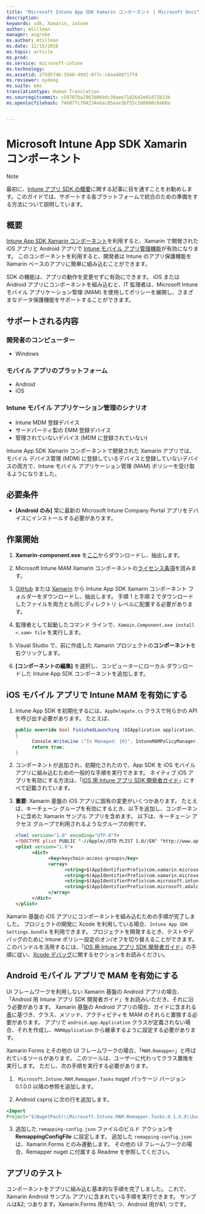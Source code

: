 ```yaml
---
title: "Microsoft Intune App SDK Xamarin コンポーネント | Microsoft Docs"
description: 
keywords: sdk, Xamarin, intune
author: mtillman
manager: angrobe
ms.author: mtillman
ms.date: 11/15/2016
ms.topic: article
ms.prod: 
ms.service: microsoft-intune
ms.technology: 
ms.assetid: 275d574b-3560-4992-877c-c6aa480717f4
ms.reviewer: oydang
ms.suite: ems
translationtype: Human Translation
ms.sourcegitcommit: c59707ba2967b069dc30aee71d2642e91d71b23b
ms.openlocfilehash: 74607fc704234e6ac85eae3bf55c186000c6e68a


---
```


# <a name="microsoft-intune-app-sdk-xamarin-component"></a>Microsoft Intune App SDK Xamarin コンポーネント

> [!NOTE]
> 最初に、[Intune アプリ SDK の概要](intune-app-sdk-get-started.md)に関する記事に目を通すことをお勧めします。このガイドでは、サポートする各プラットフォームで統合のための準備をする方法について説明しています。



## <a name="overview"></a>概要
[Intune App SDK Xamarin コンポーネント](https://components.xamarin.com/view/microsoft.intune.mam)を利用すると、Xamarin で開発された iOS アプリと Android アプリで [Intune モバイル アプリ管理機能](/intune/deploy-use/protect-app-data-using-mobile-app-management-policies-with-microsoft-intune)が有効になります。 このコンポーネントを利用すると、開発者は Intune のアプリ保護機能を Xamarin ベースのアプリに簡単に組み込むことができます。

SDK の機能は、アプリの動作を変更せずに有効にできます。 iOS または Android アプリにコンポーネントを組み込むと、IT 監理者は、Microsoft Intune モバイル アプリケーション管理 (MAM) を使用してポリシーを展開し、さまざまなデータ保護機能をサポートすることができます。

## <a name="whats-supported"></a>サポートされる内容

### <a name="developer-machines"></a>開発者のコンピューター
* Windows


### <a name="mobile-app-platforms"></a>モバイル アプリのプラットフォーム
* Android
* iOS


### <a name="intune-mobile-application-management-scenarios"></a>Intune モバイル アプリケーション管理のシナリオ

* Intune MDM 登録デバイス
* サードパーティ製の EMM 登録デバイス
* 管理されていないデバイス (MDM に登録されていない)

Intune App SDK Xamarin コンポーネントで開発された Xamarin アプリでは、モバイル デバイス管理 (MDM) に登録しているデバイスと登録していないデバイスの両方で、Intune モバイル アプリケーション管理 (MAM) ポリシーを受け取るようになりました。

## <a name="prerequisites"></a>必要条件

* **[Android のみ]** 常に最新の Microsoft Intune Company Portal アプリをデバイスにインストールする必要があります。

## <a name="get-started"></a>作業開始

1.  **Xamarin-component.exe** を[ここ](https://components.xamarin.com/submit/xpkg)からダウンロードし、抽出します。

2. Microsoft Intune MAM Xamarin コンポーネントの[ライセンス条項](https://components.xamarin.com/license/microsoft.intune.mam)を読みます。

3.  [GitHub](https://github.com/msintuneappsdk/intune-app-sdk-xamarin) または [Xamarin](https://components.xamarin.com/license/microsoft.intune.mam) から Intune App SDK Xamarin コンポーネント フォルダーをダウンロードし、抽出します。 手順 1 と手順 2 でダウンロードしたファイルを両方とも同じディレクトリ レベルに配置する必要があります。

4.  監理者として起動したコマンド ラインで、`Xamain.Component.exe install <.xam> file` を実行します。

5.  Visual Studio で、前に作成した Xamarin プロジェクトの**コンポーネント**を右クリックします。

6.  **[コンポーネントの編集]** を選択し、コンピューターにローカル ダウンロードした Intune App SDK コンポーネントを追加します。



## <a name="enabling-intune-mam-in-your-ios-mobile-app"></a>iOS モバイル アプリで Intune MAM を有効にする
1.  Intune App SDK を初期化するには、`AppDelegate.cs` クラスで何らかの API を呼び出す必要があります。 たとえば、

      ```csharp
      public override bool FinishedLaunching (UIApplication application, NSDictionary launchOptions)
      {
            Console.WriteLine ("Is Managed: {0}", IntuneMAMPolicyManager.Instance.PrimaryUser != null);
            return true;
      }

      ```

2.  コンポーネントが追加され、初期化されたので、App SDK を iOS モバイル アプリに組み込むための一般的な手順を実行できます。 ネイティブ iOS アプリを有効にする方法は、「[iOS 用 Intune アプリ SDK 開発者ガイド](intune-app-sdk-ios.md)」にすべて記載されています。
3. **重要**: Xamarin 基盤の iOS アプリに固有の変更がいくつかあります。 たとえば、キーチェーン グループを有効にするとき、以下を追加し、コンポーネントに含めた Xamarin サンプル アプリを含めます。 以下は、キーチェーン アクセス グループで利用されるようなグループの例です。

      ```xml
      <?xml version="1.0" encoding="UTF-8"?>
      <!DOCTYPE plist PUBLIC "-//Apple//DTD PLIST 1.0//EN" "http://www.apple.com/DTDs/PropertyList-1.0.dtd">
      <plist version="1.0">
            <dict>
                  <key>keychain-access-groups</key>
                  <array>
                        <string>$(AppIdentifierPrefix)com.xamarin.microsoftintunesample</string>
                        <string>$(AppIdentifierPrefix)com.xamarin.microsoftintunesample.intunemam</string>
                        <string>$(AppIdentifierPrefix)com.microsoft.intune.mam</string>
                        <string>$(AppIdentifierPrefix)com.microsoft.adalcache</string>
                  </array>
            </dict>
      </plist>
      ```

Xamarin 基盤の iOS アプリにコンポーネントを組み込むための手順が完了しました。 プロジェクトの開発に Xcode を利用している場合、`Intune App SDK Settings.bundle` を利用できます。 プロジェクトを開発するとき、テストやデバッグのために Intune ポリシー設定のオン/オフを切り替えることができます。 このバンドルを活用するには、「[iOS 用 Intune アプリ SDK 開発者ガイド](intune-app-sdk-ios.md)」の手順に従い、[Xcode デバッグ](intune-app-sdk-ios.md#status-result-and-debug-notifications)に関するセクションをお読みください。

## <a name="enabling-mam-in-your-android-mobile-app"></a>Android モバイル アプリで MAM を有効にする
UI フレームワークを利用しない Xamarin 基盤の Android アプリの場合、「Android 用 Intune アプリ SDK 開発者ガイド」をお読みいただき、それに沿う必要があります。 Xamarin 基盤の Android アプリの場合、ガイドに含まれる[表](intune-app-sdk-android.md#replace-classes-methods-and-activities-with-their-mam-equivalent-required)に基づき、クラス、メソッド、アクティビティを MAM のそれらと置換する必要があります。 アプリで `android.app.Application` クラスが定義されない場合、それを作成し、`MAMApplication` から継承するように設定する必要があります。

Xamarin Forms とその他の UI フレームワークの場合、「`MAM.Remapper`」と呼ばれているツールがあります。 このツールは、ユーザーに代わってクラス置換を実行します。 ただし、次の手順を実行する必要があります。

1.  ` Microsoft.Intune.MAM.Remapper.Tasks` nuget パッケージ バージョン 0.1.0.0 以降の参照を追加します。

2.  Android csproj に次の行を追加します。
  ```xml
  <Import
  Project="$(NugetPack)\\Microsoft.Intune.MAM.Remapper.Tasks.0.1.X.X\\build\\MonoAndroid10\\Microsoft.Intune.MAM.Remapper.targets" />
  ```

3.  追加した `remapping-config.json` ファイルのビルド アクションを **RemappingConfigFile** に設定します。 追加した `remapping-config.json` は、Xamarin.Forms とのみ連動します。 その他の UI フレームワークの場合、Remapper nuget に付属する Readme を参照してください。

## <a name="test-your-app"></a>アプリのテスト

コンポーネントをアプリに組み込む基本的な手順を完了しました。 これで、Xamarin Android サンプル アプリに含まれている手順を実行できます。 サンプルは&2; つあります。Xamarin.Forms 用が&1; つ、Android 用が&1; つです。



<!--HONumber=Dec16_HO2-->


